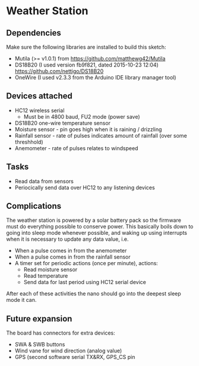 Weather Station 
===============

Dependencies
------------

Make sure the following libraries are installed to build this sketch:

* Mutila (>= v1.0.1) from https://github.com/matthewg42/Mutila
* DS18B20 (I used version fb9f821, dated 2015-10-23 12:04) https://github.com/nettigo/DS18B20
* OneWire (I used v2.3.3 from the Arduino IDE library manager tool) 

Devices attached
----------------

* HC12 wireless serial
   * Must be in 4800 baud, FU2 mode (power save)
* DS18B20 one-wire temperature sensor
* Moisture sensor - pin goes high when it is raining / drizzling
* Rainfall sensor - rate of pulses indicates amount of rainfall (over some threshhold)
* Anemometer - rate of pulses relates to windspeed


Tasks
-----

* Read data from sensors
* Periocically send data over HC12 to any listening devices

Complications
-------------

The weather station is powered by a solar battery pack so the firmware must do everything possible to conserve power. This basically boils down to going into sleep mode whenever possible, and waking up using interrupts when it is necessary to update any data value, i.e.

* When a pulse comes in from the anemometer
* When a pulse comes in from the rainfall sensor
* A timer set for periodic actions (once per minute), actions:
   * Read moisture sensor
   * Read temperature
   * Send data for last period using HC12 serial device

After each of these activities the nano should go into the deepest sleep mode it can.

Future expansion
----------------

The board has connectors for extra devices:
* SWA & SWB buttons
* Wind vane for wind direction (analog value)
* GPS (second software serial TX&RX, GPS_CS pin

